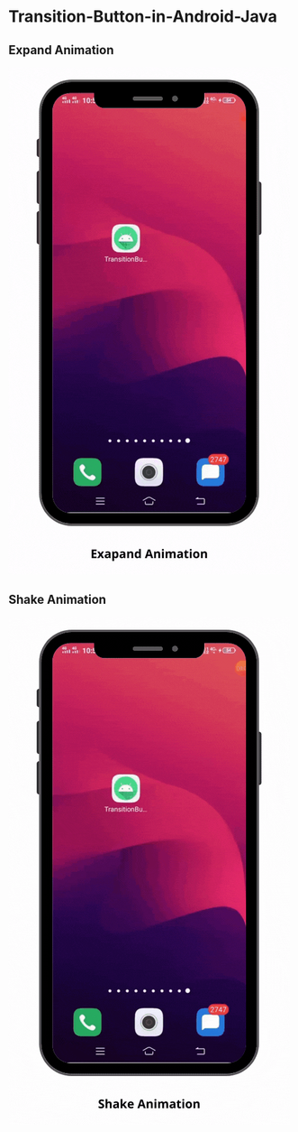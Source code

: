 # Transition-Button-in-Android-Java

## Expand Animation
<img src="Copy of Copy of Copy of Copy of Copy of Untitled Design (15).gif">

## Shake Animation
<img src="Copy of Copy of Copy of Copy of Copy of Untitled Design (16).gif">
